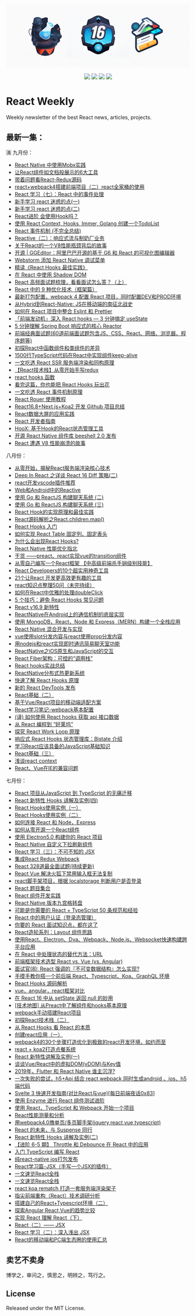 
![](https://github.com/ok3-8/react16-weekly/raw/master/images/logo-react.png)

<p align="center">
  <img src="https://img.shields.io/badge/language-React.js-green.svg">
  <img src="https://img.shields.io/badge/version-16+-orange.svg">
  <img src="https://img.shields.io/badge/license-MIT-ccc.svg">
  <img src="https://img.shields.io/badge/so--far-so--good-ff69b4.svg">
</p>

# React Weekly

Weekly newsletter of the best React news, articles, projects.

## 最新一集：

:u6e80: 九月份：

* [React Native 中使用Mobx实践](https://juejin.im/post/5d68f14c6fb9a06b065c89b6)  
* [让React组件如文档般展示的6大工具](https://segmentfault.com/a/1190000020249771)  
* [带着问题看React-Redux源码](https://segmentfault.com/a/1190000020248783)  
* [react+webpack4搭建前端项目（二）react全家桶的使用](https://juejin.im/post/5d6cfb566fb9a06ac82460bb)  
* [React 学习（七）：React 中的事件处理](https://mp.weixin.qq.com/s/yGxvMPr-wc934Q6l0XA44Q)  
* [新手学习 react 迷惑的点(一)](https://segmentfault.com/a/1190000020268043)  
* [新手学习 react 迷惑的点(二)](https://segmentfault.com/a/1190000020280965)  
* [React进阶 会使用Hook吗？](https://segmentfault.com/a/1190000020288052)  
* [使用 React Context, Hooks, Immer, Golang 创建一个TodoList](https://segmentfault.com/a/1190000020302125)  
* [React 事件机制 (不完全总结)](https://segmentfault.com/a/1190000008782645)  
* [Reactive（二）：响应式流与制奶厂业务](https://mp.weixin.qq.com/s?__biz=MzAwNjY3MjgzOA==&mid=2477610610&idx=1&sn=61bf94709d2264f105673555f736b93d&chksm=8d502edbba27a7cd6c22df1559288d28a50c728b52e2a937ee449c85cc11ae684b353e1468f9&token=942090874&lang=zh_CN#rd)  
* [关于React的一个V8性能瓶颈背后的故事](https://juejin.im/post/5d750478e51d453c2577b807)  
* [开源 | GGEditor：阿里巴巴开源的基于 G6 和 React 的可视化图编辑器](https://mp.weixin.qq.com/s/UE6qg5cE_Pr0bX5sN3MExQ)  
* [Webstorm 添加 React Native 调试菜单](https://github.com/collinxz-coder/blog/issues/3)  
* [精读《React Hooks 最佳实践》](https://segmentfault.com/a/1190000020329053)  
* [在 React 中使用 Shadow DOM](https://zhuanlan.zhihu.com/p/81427755)  
* [React 高频面试题梳理，看看面试怎么答？（上）](https://mp.weixin.qq.com/s/W7CNGn-Qc8o0EQ3bIKAJBQ)  
* [React 中的 9 种优化技术（框架篇）](https://mp.weixin.qq.com/s/R2oGuX-WT8Muwiur8vo0qw)  
* [最新打包配置，webpack 4 配置 React 项目，同时配置DEV和PROD环境](https://juejin.im/post/5d7a7e7e518825345a05c518)  
* [从Hybrid到React-Native: JS在移动端的南征北战史](https://zhuanlan.zhihu.com/p/82354292)  
* [如何在 React 项目中整合 Eslint 和 Prettier](https://segmentfault.com/a/1190000020379876)  
* [「前端发动机」深入 React hooks — 3 分钟搞定 useState](https://segmentfault.com/a/1190000020387808)  
* [5 分钟理解 Spring Boot 响应式的核心 Reactor](https://mp.weixin.qq.com/s?__biz=MzAwNjY3MjgzOA==&mid=2477610615&idx=1&sn=2d5f2b52c503b9db3d4258b97c8d9f36&chksm=8d502edeba27a7c83acf7d7caf39a478410d6de86df829efcc51b4704ac1fbc9fa516573e77e&token=387411946&lang=zh_CN#rd)  
* [前端经典面试题(60道前端面试题包含JS、CSS、React、网络、浏览器、程序题等)](https://segmentfault.com/a/1190000020391424)  
* [初探React中函数组件和类组件的差异](https://www.w3cplus.com/react/class-component-vs-function-component.html)  
* [1500行TypeScript代码在React中实现组件keep-alive](https://segmentfault.com/a/1190000020413804)  
* [一文吃透 React SSR 服务端渲染和同构原理](https://segmentfault.com/a/1190000020417285)  
* [【React技术栈】从零开始手写redux](https://segmentfault.com/a/1190000020427462)  
* [react hooks 函数](https://segmentfault.com/a/1190000020430544)  
* [看完这篇，你也能把 React Hooks 玩出花](https://mp.weixin.qq.com/s/6XsUflXwf7vkSpzr6BWjIg)  
* [一文吃透 React 事件机制原理](https://mp.weixin.qq.com/s/8KrgoeLSuZ5-p-0cDZeb8A)  
* [React Rouer 使用教程](https://segmentfault.com/a/1190000020471085)  
* [React16.8+Next.js+Koa2 开发 Github 项目总结](https://juejin.im/post/5d89b771518825095f100f1e)  
* [React数据大屏的应用实践](https://segmentfault.com/a/1190000020475113)  
* [React 开发者指南](http://t.cn/Rew0LfG)  
* [HooX: 基于Hook的React状态管理工具](https://segmentfault.com/a/1190000020512732)  
* [开源 React Native 组件库 beeshell 2.0 发布](https://mp.weixin.qq.com/s/5XgNTQdBm4QxiStj8dFtHg)  
* [React 遭遇 V8 性能崩溃的故事](https://mp.weixin.qq.com/s/3rpani4f6jwT9HTg04ZTIw)  

八月份：

* [从零开始，揭秘React服务端渲染核心技术](https://segmentfault.com/a/1190000019916830)  
* [Deep In React 之详谈 React 16 Diff 策略(二)](https://segmentfault.com/a/1190000019918133)  
* [react开发vscode插件推荐](https://segmentfault.com/a/1190000019928571)  
* [Web和Android中的Reactive](https://juejin.im/post/5d40f927f265da03b31ba9b3)  
* [使用 Go 和 ReactJS 构建聊天系统 (二)](https://studygolang.com/articles/22407)  
* [使用 Go 和 ReactJS 构建聊天系统 (三)](https://studygolang.com/articles/22413)  
* [React Hook的实现原理和最佳实践](https://zhuanlan.zhihu.com/p/75146261)  
* [React源码解析之React.children.map()](https://segmentfault.com/a/1190000019968074)  
* [React Hooks 入门](https://segmentfault.com/a/1190000019966049)  
* [如何实现 React Table 固定列、固定表头](https://segmentfault.com/a/1190000019968314)  
* [为什么会出现React Hooks?](https://segmentfault.com/a/1190000019974949)  
* [React Native 性能优化指北](https://zhuanlan.zhihu.com/p/76587575)  
* [干货 ——preact、react实现vue的transition组件](http://www.divpc.cn/post/detail/118)  
* [从零自己编写一个React框架    【中高级前端杀手锏级别技能】](https://segmentfault.com/a/1190000020034137)  
* [React Developers的10个超实用神奇工具](https://segmentfault.com/a/1190000020044253)  
* [21个让React 开发更高效更有趣的工具](https://segmentfault.com/a/1190000020038593)  
* [react知识点整理50问（未完待续）](https://segmentfault.com/a/1190000020055666)  
* [如何在React中优雅的处理doubleClick](https://segmentfault.com/a/1190000020057512)  
* [5 个技巧：避免 React Hooks 常见问题](https://zhuanlan.zhihu.com/p/77243662)  
* [React v16.9 新特性](https://segmentfault.com/a/1190000020074818)  
* [ReactNative在Android上的通信机制的底层实现](http://yourbay.me/all-about-tech/2019/08/07/rna-communication-internal/)  
* [使用 MongoDB，React，Node 和 Express（MERN）构建一个全栈应用](https://segmentfault.com/a/1190000020086440)  
* [React Native 混合开发与实现](https://www.jianshu.com/p/b360d63a5b02)  
* [vue使用slot分发内容与react使用prop分发内容](https://juejin.im/post/5d56b02ee51d4561df780591)  
* [用nodejs和react实现即时通讯简易聊天室功能](https://juejin.im/post/5d5661b3f265da039e12b7d2)  
* [ReactNative之iOS原生和JavaScript的交互](https://www.titanjun.top/ReactNative%E4%B9%8BiOS%E5%8E%9F%E7%94%9F%E5%92%8CJavaScript%E7%9A%84%E4%BA%A4%E4%BA%92.html)  
* [React Fiber架构：可控的“调用栈”](https://segmentfault.com/a/1190000020110045)  
* [React hooks实战总结](https://segmentfault.com/a/1190000020120456)  
* [ReactNative分布式热更新系统](https://segmentfault.com/a/1190000020114577)  
* [快速了解 React Hooks 原理](https://segmentfault.com/a/1190000019966124)  
* [新的 React DevTools 发布](https://segmentfault.com/a/1190000020130188)  
* [React基础（二）](https://segmentfault.com/a/1190000020130276)  
* [基于Vue/React项目的移动端适配方案](https://juejin.im/post/5d5cd14951882546282363b6)  
* [React学习笔记-webpack基本配置](https://juejin.im/post/5d5d32c26fb9a06b2548ea50)  
* [(译) 如何使用 React hooks 获取 api 接口数据](https://segmentfault.com/a/1190000020148722)  
* [从 React 编程到 “好莱坞”](https://mp.weixin.qq.com/s?__biz=MzAwNjY3MjgzOA==&mid=2477610606&idx=1&sn=9e5bb06c9e61f10c46e25488c7c70744&chksm=8d502ec7ba27a7d15ab74eea2713e326221aacdf897cc9560a92b1f80090fea77edeb51b5b37&token=2051745997&lang=zh_CN#rd)  
* [探究 React Work Loop 原理](https://zhuanlan.zhihu.com/p/74344654)  
* [响应式 React Hooks 状态管理库：Bistate 介绍](https://zhuanlan.zhihu.com/p/79245530)  
* [学习React应该具备的JavaScript基础知识](https://www.w3cplus.com/react/javascript-to-know-for-react.html)  
* [React基础（三）](https://segmentfault.com/a/1190000020206595)  
* [浅谈react context](https://segmentfault.com/a/1190000020217926)  
* [React、Vue在IE的兼容问题](https://juejin.im/post/5d6742f86fb9a06b2116fb34)  


七月份：  

* [React 项目从JavaScript 到 TypeScript 的无痛迁移](https://juejin.im/post/5d26de056fb9a07ef6400809)
* [React 新特性 Hooks 讲解及实例(四)](https://segmentfault.com/a/1190000019423616)
* [React Hooks使用实例（一）](https://segmentfault.com/a/1190000019742650)
* [React Hooks使用实例（二）](https://segmentfault.com/a/1190000019752194)
* [如何连接 React 和 Node，Express](https://segmentfault.com/a/1190000019759418)
* [如何从零开源一个React组件](https://segmentfault.com/a/1190000019760106)
* [使用 Electron5.0 构建你的 React 项目](http://jartto.wang/2019/07/13/use-electron-5/)  
* [React Native 自定义下拉刷新组件](https://zhuanlan.zhihu.com/p/73537232)  
* [React 学习（三）：不可不知的 JSX](https://mp.weixin.qq.com/s/sil4G06wE2SNtmcQ6-YcxA)  
* [集成React Redux Webpack](https://juejin.im/post/5d2d7017e51d4510a5033667)  
* [React 328道最全面试题(持续更新)](https://segmentfault.com/a/1190000019810571)  
* [React Vue 解决火狐下禁用输入框无法复制](https://juejin.im/post/5d2dc9b0f265da1ba3s28f8e9)  
* [react脚手架项目，根据 localstorage 判断用户是否登录](https://segmentfault.com/a/1190000019816000)  
* [React 题目集合](https://github.com/pwstrick/daily/blob/master/interview/react.md)  
* [React 组件开发实践](https://segmentfault.com/a/1190000019821269) 
* [React Native 版本九宫格转盘](https://zhuanlan.zhihu.com/p/67175830)  
* [可能是你需要的 React + TypeScript 50 条规范和经验](http://t.cn/AiKiOFnN)  
* [React 中的用户认证（登录态管理）](https://zhuanlan.zhihu.com/p/67055572)  
* [你要的 React 面试知识点，都在这了](https://segmentfault.com/a/1190000019339210)  
* [React造轮系列：Layout 组件思路](https://segmentfault.com/a/1190000019331920)  
* [使用React、Electron、Dva、Webpack、Node.js、Websocket快速构建跨平台应用](https://segmentfault.com/a/1190000019367175)  
* [在 React 中处理状态的替代方法：URL](https://segmentfault.com/a/1190000019364821)  
* [前端框架技术选型 React vs. Vue (vs. Angular)](https://juejin.im/post/5cf09ebbf265da1bcb4f1234)  
* [面试官(8): React 强调的『不可变数据结构』怎么实现?](https://juejin.im/post/5bf8dab3f265da61590b55d4)  
* [手摸手教你搭一个前后端 React、Typescript、Koa、GraphQL 环境](https://github.com/yhlben/cdfang-spider/blob/master/Introduction.md) 
* [React Hooks 源码解析](https://zhuanlan.zhihu.com/p/67509302)  
* [vue，angular，react框架对比](https://juejin.im/post/5cf7852ef265da1b855c44ae)  
* [在 React 16 中从 setState 返回 null 的妙用](https://segmentfault.com/a/1190000019400735)  
* [[技术地图] 从Preact中了解组件和hooks基本原理](https://juejin.im/post/5cfa29e151882539c33e4f5e)  
* [webpack手动搭建React项目](https://juejin.im/post/5cfb8c0051882541b24c3ed3)  
* [初探React技术栈（二）](https://segmentfault.com/a/1190000019416937)  
* [从 React Hooks 看 React 的本质](https://zhuanlan.zhihu.com/p/64800798)  
* [创建react应用（一）](https://segmentfault.com/a/1190000019422398)  
* [webpack4的30个步骤打造优化到极致的react开发环境，如约而至](https://juejin.im/post/5cfe4b13f265da1bb13f26a8)  
* [react + koa2打造点餐系统](https://segmentfault.com/a/1190000019441828)  
* [React 新特性讲解及实例(一)](https://segmentfault.com/a/1190000019414243)  
* [谈谈Vue/React中的虚拟DOM(vDOM)与Key值](https://juejin.im/post/5cff1b1d6fb9a07efa090eb8)  
* [2019年，Flutter 和 React Native 谁主沉浮?](https://segmentfault.com/a/1190000019457674)  
* [一次失败的尝试，h5+Api 结合 react,webpack,同时生成android 、ios、h5端代码](https://juejin.im/post/5d00ab626fb9a07ef90c9209)  
* [Svelte 3 快速开发指南(对比React与vue)[每日前端夜话0x83]](https://mp.weixin.qq.com/s?__biz=MzI3NzIzMDY0NA==&mid=2247486841&idx=1&sn=4d024232a02ad0c150e29d84e9b9c726)  
* [使用 Enzyme 进行 React 组件测试进阶](https://www.jackpu.com/shi-yong-enzyme-jin-xing-react-zu-jian-ce-shi-jin-jie/)  
* [使用 React，TypeScript 和 Webpack 开始一个项目](https://segmentfault.com/a/1190000019489612)  
* [React性能测量和分析](https://juejin.im/post/5d06bf0a51882528194a9736)  
* [用webpack4.0撸单页/多页脚手架(jquery,react,vue,typescript)](https://juejin.im/post/5d078cc16fb9a07ef37668d0)  
* [React 的未来，与 Suspense 同行](https://segmentfault.com/a/1190000019510451)  
* [React 新特性 Hooks 讲解及实例(二)](https://segmentfault.com/a/1190000019418152)  
* [【进阶 6-5 期】 Throttle 和 Debounce 在 React 中的应用](https://mp.weixin.qq.com/s?__biz=MzU3NjczNDk2MA==&mid=2247484320&idx=1&sn=158a3dd7fa2a0b3f2aed4cbc035a56df)  
* [入门 TypeScript 编写 React](https://zhuanlan.zhihu.com/p/69802663)  
* [纯react-native ios打包发布](https://segmentfault.com/a/1190000019554048)  
* [React学习篇-JSX（手写一个JSX的插件）](https://juejin.im/post/5d0ddf4351882531bf36bcd9)  
* [一文速览React全栈](https://juejin.im/post/5d0ee2906fb9a07ea33c1f8b)  
* [一文速览React全栈](https://juejin.im/post/5d0ee2906fb9a07ea33c1f8b)  
* [react koa rematch 打造一套服务端渲染架子](https://juejin.im/post/5d11cb09518825322d641aa3)  
* [指尖前端重构（React）技术调研分析](https://segmentfault.com/a/1190000019586442)  
* [搭建自己的React+Typescript环境（二）](https://juejin.im/post/5d1424aef265da1ba9158ed0)  
* [探索Angular,React,Vue的趋势比较](https://juejin.im/post/5d17740df265da1bcd37ed45)  
* [实现 React 理解 React（下）](https://mp.weixin.qq.com/s/TZNGHYsOuhTYoI4CwEbFPQ)  
* [React（二）—— JSX](https://juejin.im/post/5d1a38bfe51d457755550937)  
* [React 学习（二）：深入浅出 JSX](https://mp.weixin.qq.com/s?__biz=MzI4OTc3NDgzNQ==&mid=2247484964&idx=1&sn=a982fe12a85311668f88588cbd77effd&chksm=ec2b4bb8db5cc2ae3642ccc90f7d6a9e66546de1c85cb70d2f6b6ed1969f2dbb615ff32f0dce&xtrack=1&scene=0&subscene=91&sessionid=1562118484&clicktime=1562118488&ascene=7&devicetype=android-28&version=270004b2&nettype=WIFI&abtest_cookie=BQABAAoACwASABMAFQAFACOXHgBWmR4AwJkeAPiZHgALmh4AAAA=&lang=zh_CN&pass_ticket=PqVzfEYgXFVtYMgy6sr0b+vs0CmNFI1UAW/JTFr5HGoLOsvtv930HeO8i4yONFYC&wx_header=1)  
* [React的移动端和PC端生态圈的使用汇总](https://segmentfault.com/a/1190000019690099)  

## 卖艺不卖身

博学之，审问之，慎思之，明辨之，笃行之。

## License

Released under the MIT License.


